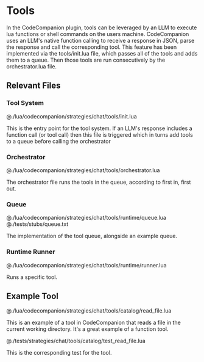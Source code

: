 # Tools

In the CodeCompanion plugin, tools can be leveraged by an LLM to execute lua functions or shell commands on the users machine. CodeCompanion uses an LLM's native function calling to receive a response in JSON, parse the response and call the corresponding tool. This feature has been implemented via the tools/init.lua file, which passes all of the tools and adds them to a queue. Then those tools are run consecutively by the orchestrator.lua file.

## Relevant Files

### Tool System

@./lua/codecompanion/strategies/chat/tools/init.lua

This is the entry point for the tool system. If an LLM's response includes a function call (or tool call) then this file is triggered which in turns add tools to a queue before calling the orchestrator

### Orchestrator

@./lua/codecompanion/strategies/chat/tools/orchestrator.lua

The orchestrator file runs the tools in the queue, according to first in, first out.

### Queue

@./lua/codecompanion/strategies/chat/tools/runtime/queue.lua
@./tests/stubs/queue.txt

The implementation of the tool queue, alongside an example queue.

### Runtime Runner

@./lua/codecompanion/strategies/chat/tools/runtime/runner.lua

Runs a specific tool.

## Example Tool

@./lua/codecompanion/strategies/chat/tools/catalog/read_file.lua

This is an example of a tool in CodeCompanion that reads a file in the current working directory. It's a great example of a function tool.

@./tests/strategies/chat/tools/catalog/test_read_file.lua

This is the corresponding test for the tool.
